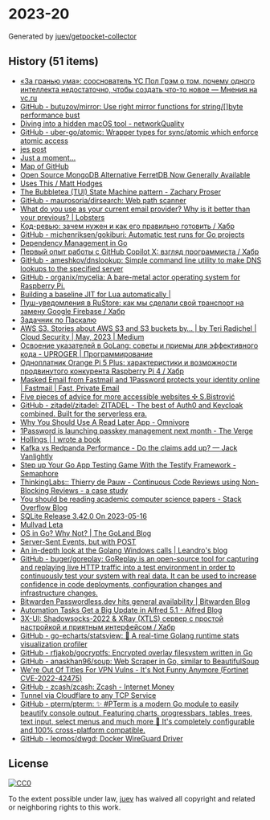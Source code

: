 # 2023-20

Generated by [juev/getpocket-collector](https://github.com/juev/getpocket-collector)

## History (51 items)

- [«За гранью ума»: сооснователь YC Пол Грэм о том, почему одного интеллекта недостаточно, чтобы создать что-то новое — Мнения на vc.ru](https://vc.ru/opinions/309104-za-granyu-uma-soosnovatel-yc-pol-grem-o-tom-pochemu-odnogo-intellekta-nedostatochno-chtoby-sozdat-chto-to-novoe)
- [GitHub - butuzov/mirror: Use right mirror functions for string/[]byte performance bust](https://github.com/butuzov/mirror)
- [Diving into a hidden macOS tool - networkQuality](https://cyberhost.uk/the-hidden-macos-speedtest-tool-networkquality/)
- [GitHub - uber-go/atomic: Wrapper types for sync/atomic which enforce atomic access](https://github.com/uber-go/atomic)
- [jes post](https://j3s.sh/thought/vore-a-new-rss-feed-reader.html)
- [Just a moment...](https://medium.com/@deckarep/the-go-1-19-atomic-wrappers-and-why-to-use-them-ae14c1177ad8)
- [Map of GitHub](https://anvaka.github.io/map-of-github/)
- [Open Source MongoDB Alternative FerretDB Now Generally Available](https://www.infoq.com/news/2023/05/ferretdb-mongodb-ga/)
- [Uses This / Matt Hodges](https://usesthis.com/interviews/matt.hodges)
- [The Bubbletea (TUI) State Machine pattern - Zachary Proser](https://www.zackproser.com/blog/bubbletea-state-machine)
- [GitHub - maurosoria/dirsearch: Web path scanner](https://github.com/maurosoria/dirsearch)
- [What do you use as your current email provider? Why is it better than your previous? | Lobsters](https://lobste.rs/s/ijenlh/what_do_you_use_as_your_current_email)
- [Код-ревью: зачем нужен и как его правильно готовить / Хабр](https://habr.com/ru/companies/yandex_praktikum/articles/734568/)
- [GitHub - michenriksen/gokiburi: Automatic test runs for Go projects](https://github.com/michenriksen/gokiburi)
- [Dependency Management in Go](https://blog.manel.in/posts/go-deps)
- [Первый опыт работы с GitHub Copilot X: взгляд программиста / Хабр](https://habr.com/ru/companies/ispmanager/articles/734990/)
- [GitHub - ameshkov/dnslookup: Simple command line utility to make DNS lookups to the specified server](https://github.com/ameshkov/dnslookup)
- [GitHub - organix/mycelia: A bare-metal actor operating system for Raspberry Pi.](https://github.com/organix/mycelia)
- [Building a baseline JIT for Lua automatically |](https://sillycross.github.io/2023/05/12/2023-05-12/)
- [Пуш-уведомления в RuStore: как мы сделали свой транспорт на замену Google Firebase / Хабр](https://habr.com/ru/companies/oleg-bunin/articles/728516/)
- [Задачник по Паскалю](https://grishaev.me/pascal-exercises/)
- [AWS S3. Stories about AWS S3 and S3 buckets by… | by Teri Radichel | Cloud Security | May, 2023 | Medium](https://medium.com/cloud-security/aws-s3-814d0e2af4ab)
- [Освоение указателей в GoLang: советы и приемы для эффективного кода - UPROGER | Программирование](https://uproger.com/osvoenie-ukazatelej-v-golang-sovety-i-priemy-dlya-effektivnogo-koda/)
- [Одноплатник Orange Pi 5 Plus: характеристики и возможности продвинутого конкурента Raspberry Pi 4 / Хабр](https://habr.com/ru/companies/selectel/articles/734860/)
- [Masked Email from Fastmail and 1Password protects your identity online | Fastmail | Fast, Private Email](https://www.fastmail.com/blog/masked-email-from-fastmail-and-1password-protects-your-identity-online/)
- [Five pieces of advice for more accessible websites ✣ S.Bistrović](https://www.silvestar.codes/articles/five-pieces-of-advice-for-more-accessible-websites/)
- [GitHub - zitadel/zitadel: ZITADEL - The best of Auth0 and Keycloak combined. Built for the serverless era.](https://github.com/zitadel/zitadel)
- [Why You Should Use A Read Later App - Omnivore](https://blog.omnivore.app/p/why-you-should-use-a-read-later-app)
- [1Password is launching passkey management next month - The Verge](https://www.theverge.com/2023/5/16/23725223/1password-passkey-date-password-manager)
- [Hollings | I wrote a book](https://hollings.io/book/)
- [Kafka vs Redpanda Performance - Do the claims add up? — Jack Vanlightly](https://jack-vanlightly.com/blog/2023/5/15/kafka-vs-redpanda-performance-do-the-claims-add-up)
- [Step up Your Go App Testing Game With the Testify Framework - Semaphore](https://semaphoreci.com/blog/testify-go)
- [ThinkingLabs:: Thierry de Pauw - Continuous Code Reviews using Non-Blocking Reviews - a case study](https://thinkinglabs.io/articles/2023/05/02/continuous-code-reviews-using-non-blocking-reviews-a-case-study.html)
- [You should be reading academic computer science papers - Stack Overflow Blog](https://stackoverflow.blog/2022/12/30/you-should-be-reading-academic-computer-science-papers/)
- [SQLite Release 3.42.0 On 2023-05-16](https://sqlite.org/releaselog/3_42_0.html)
- [Mullvad Leta](https://leta.mullvad.net)
- [OS in Go? Why Not? | The GoLand Blog](https://blog.jetbrains.com/go/2023/05/16/os-in-go-why-not/)
- [Server-Sent Events, but with POST](https://solovyov.net/blog/2023/eventsource-post/)
- [An in-depth look at the Golang Windows calls | Leandro's blog](https://leandrofroes.github.io/posts/An-in-depth-look-at-Golang-Windows-calls/)
- [GitHub - buger/goreplay: GoReplay is an open-source tool for capturing and replaying live HTTP traffic into a test environment in order to continuously test your system with real data. It can be used to increase confidence in code deployments, configuration changes and infrastructure changes.](https://github.com/buger/goreplay)
- [Bitwarden Passwordless.dev hits general availability | Bitwarden Blog](https://bitwarden.com/blog/bitwarden-passwordless-dev-hits-general-availability/)
- [Automation Tasks Get a Big Update in Alfred 5.1 - Alfred Blog](https://www.alfredapp.com/blog/tips-and-tricks/automation-tasks-big-update-in-5.1/)
- [3X-UI: Shadowsocks-2022 & XRay (XTLS) сервер с простой настройкой и приятным интерфейсом / Хабр](https://habr.com/ru/articles/735536/)
- [GitHub - go-echarts/statsview: 🚀 A real-time Golang runtime stats visualization profiler](https://github.com/go-echarts/statsview)
- [GitHub - rfjakob/gocryptfs: Encrypted overlay filesystem written in Go](https://github.com/rfjakob/gocryptfs)
- [GitHub - anaskhan96/soup: Web Scraper in Go, similar to BeautifulSoup](https://github.com/anaskhan96/soup)
- [We're Out Of Titles For VPN Vulns - It's Not Funny Anymore (Fortinet CVE-2022-42475)](https://labs.watchtowr.com/fortinet-no-more-funny-titles-cve-2022-42475/)
- [GitHub - zcash/zcash: Zcash - Internet Money](https://github.com/zcash/zcash)
- [Tunnel via Cloudflare to any TCP Service](https://iq.thc.org/tunnel-via-cloudflare-to-any-tcp-service)
- [GitHub - pterm/pterm: ✨ #PTerm is a modern Go module to easily beautify console output. Featuring charts, progressbars, tables, trees, text input, select menus and much more 🚀 It's completely configurable and 100% cross-platform compatible.](https://github.com/pterm/pterm)
- [GitHub - leomos/dwgd: Docker WireGuard Driver](https://github.com/leomos/dwgd)

## License

[![CC0](https://mirrors.creativecommons.org/presskit/buttons/88x31/svg/cc-zero.svg)](https://creativecommons.org/publicdomain/zero/1.0/)

To the extent possible under law, [juev](https://github.com/juev) has waived all copyright and related or neighboring rights to this work.
